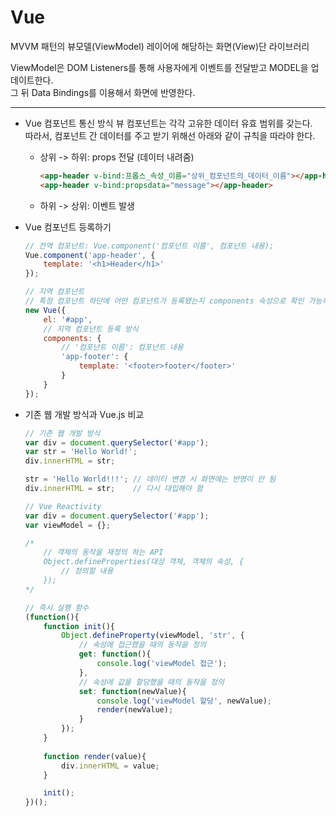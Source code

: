 # Vue
MVVM 패턴의 뷰모델(ViewModel) 레이어에 해당하는 화면(View)단 라이브러리  

ViewModel은 DOM Listeners를 통해 사용자에게 이벤트를 전달받고 MODEL을 업데이트한다.  
그 뒤 Data Bindings를 이용해서 화면에 반영한다.

---

* Vue 컴포넌트 통신 방식
뷰 컴포넌트는 각각 고유한 데이터 유효 범위를 갖는다.  
따라서, 컴포넌트 간 데이터를 주고 받기 위해선 아래와 같이 규칙을 따라야 한다.
	* 상위 -> 하위: props 전달 (데이터 내려줌)
		```html
		<app-header v-bind:프롭스_속성_이름="상위_컴포넌트의_데이터_이름"></app-header>
		<app-header v-bind:propsdata="message"></app-header>
		```

	* 하위 -> 상위: 이벤트 발생

* Vue 컴포넌트 등록하기
	```js
	// 전역 컴포넌트: Vue.component('컴포넌트 이름', 컴포넌트 내용);
	Vue.component('app-header', {
		template: '<h1>Header</h1>'
	});

	// 지역 컴포넌트
	// 특정 컴포넌트 하단에 어떤 컴포넌트가 등록됐는지 components 속성으로 확인 가능하기 때문에 보통 지역 컴포넌트를 사용
	new Vue({
		el: '#app',
		// 지역 컴포넌트 등록 방식
		components: {
			// '컴포넌트 이름': 컴포넌트 내용
			'app-footer': {
				template: '<footer>footer</footer>'
			}
		}
	});
	```

* 기존 웹 개발 방식과 Vue.js 비교
	```js
	// 기존 웹 개발 방식
	var div = document.querySelector('#app');
	var str = 'Hello World!';
	div.innerHTML = str;

	str = 'Hello World!!!';	// 데이터 변경 시 화면에는 반영이 안 됨
	div.innerHTML = str;	// 다시 대입해야 함
	```
	```js
	// Vue Reactivity
	var div = document.querySelector('#app');
	var viewModel = {};

	/*
		// 객체의 동작을 재정의 하는 API
		Object.defineProperties(대상 객체, 객체의 속성, {
			// 정의할 내용
		});
	*/

	// 즉시 실행 함수
	(function(){
		function init(){
			Object.defineProperty(viewModel, 'str', {
				// 속성에 접근했을 때의 동작을 정의
				get: function(){
					console.log('viewModel 접근');
				},
				// 속성에 값을 할당했을 때의 동작을 정의
				set: function(newValue){
					console.log('viewModel 할당', newValue);
					render(newValue);
				}
			});
		}
		
		function render(value){
			div.innerHTML = value;
		}

		init();
	})();
	```